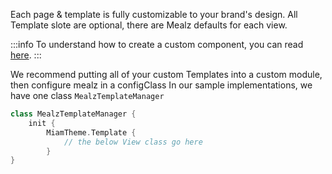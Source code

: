 Each page & template is fully customizable to your brand's design.
All Template slote are optional, there are Mealz defaults for each view.

:::info
To understand how to create a custom component, you can read [here](/docs/android/usage/ui-customization).
:::

We recommend putting all of your custom Templates into a custom module, then configure mealz in a configClass
In our sample implementations, we have one class `MealzTemplateManager`

```kotlin
class MealzTemplateManager {
    init {
        MiamTheme.Template {
            // the below View class go here
        }
}
```